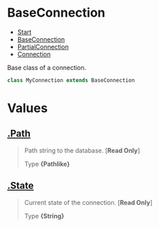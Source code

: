
# BaseConnection

* [Start](https:/github.com/QSmally/Docgen/blob/v4/Documentation/Index.md)
* [BaseConnection](https:/github.com/QSmally/Docgen/blob/v4/Documentation/BaseConnection.md)
* [PartialConnection](https:/github.com/QSmally/Docgen/blob/v4/Documentation/PartialConnection.md)
* [Connection](https:/github.com/QSmally/Docgen/blob/v4/Documentation/Connection.md)

Base class of a connection.
```js
class MyConnection extends BaseConnection
```



# Values
## [.Path](https:/github.com/QSmally/Docgen/blob/v4/Documentation/BaseConnection.js#L12)
> Path string to the database. [**Read Only**]
>
> Type **{Pathlike}**

## [.State](https:/github.com/QSmally/Docgen/blob/v4/Documentation/BaseConnection.js#L20)
> Current state of the connection. [**Read Only**]
>
> Type **{String}**

